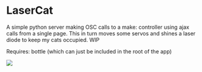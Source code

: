 # LaserCat
A simple python server making OSC calls to a make: controller using ajax calls from a single page. This in turn moves some servos and shines a laser diode to keep my cats occupied. WIP

Requires:
	bottle (which can just be included in the root of the app)


<img src='http://static.chevalierforget.com/images/laser_cat.png' />
